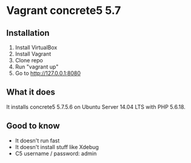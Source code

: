 # Vagrant concrete5 5.7

## Installation
1. Install VirtualBox
2. Install Vagrant
3. Clone repo
4. Run "vagrant up"
5. Go to http://127.0.0.1:8080


## What it does
It installs concrete5 5.7.5.6 on Ubuntu Server 14.04 LTS with PHP 5.6.18. 


## Good to know
+ It doesn't run fast
+ It doesn't install stuff like Xdebug
+ C5 username / password: admin